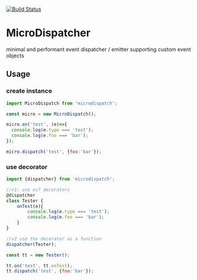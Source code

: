 [![Build Status](https://travis-ci.org/soenkekluth/microdispatch.svg?branch=master)](https://travis-ci.org/soenkekluth/microdispatch)

# MicroDispatcher
minimal and performant event dispatcher / emitter supporting custom event objects


## Usage

### create instance
```js
import MicroDispatch from 'microdispatch';

const micro = new MicroDispatch();

micro.on('test', (e)=>{
  console.log(e.type === 'test');
  console.log(e.foo === 'bar');
});

micro.dispatch('test', {foo:'bar'});

```

### use decorator
```js
import {dispatcher} from 'microdispatch';

//v1: use es7 decorators
@dispatcher
class Tester {
	onTest(e){
		console.log(e.type === 'test');
		console.log(e.foo === 'bar');
	}
}

//v2 use the decorator as a function
dispatcher(Tester);

const tt = new Tester();

tt.on('test', tt.onTest);
tt.dispatch('test', {foo:'bar'});
```
